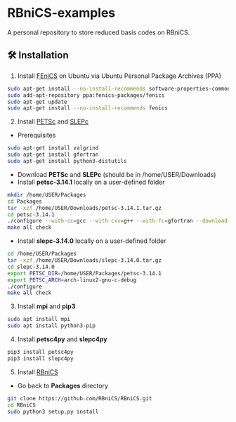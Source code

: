 # RBniCS-examples

A personal repository to store reduced basis codes on RBniCS. 


## 🛠️ Installation

1. Install [FEniCS](https://fenics.readthedocs.io/en/latest/installation.html#debian-ubuntu-packages) on Ubuntu via Ubuntu Personal Package Archives (PPA)

```bash
sudo apt-get install --no-install-recommends software-properties-common
sudo add-apt-repository ppa:fenics-packages/fenics
sudo apt-get update
sudo apt-get install --no-install-recommends fenics
```

2. Install [PETSc](https://www.mcs.anl.gov/petsc/) and [SLEPc](https://slepc.upv.es/)

* Prerequisites

```bash
sudo apt-get install valgrind
sudo apt-get install gfortran
sudo apt-get install python3-distutils
```

* Download **PETSc** and **SLEPc** (should be in /home/USER/Downloads)
* Install **petsc-3.14.1** locally on a user-defined folder

```bash
mkdir /home/USER/Packages
cd Packages
tar -xzf /home/USER/Downloads/petsc-3.14.1.tar.gz
cd petsc-3.14.1
./configure --with-cc=gcc --with-cxx=g++ --with-fc=gfortran --download-mpich --download-fblaslapack
make all check
```

* Install **slepc-3.14.0** locally on a user-defined folder

```bash
cd /home/USER/Packages
tar -xzf /home/USER/Downloads/slepc-3.14.0.tar.gz
cd slepc-3.14.0
export PETSC_DIR=/home/USER/Packages/petsc-3.14.1
export PETSC_ARCH=arch-linux2-gnu-c-debug
./configure
make all check
```

3. Install **mpi** and **pip3**

```bash
sudo apt install mpi
sudo apt install python3-pip
```

4. Install **petsc4py** and **slepc4py**

```bash
pip3 install petsc4py
pip3 install slepc4py
```

5. Install [RBniCS](https://www.rbnicsproject.org/)

* Go back to **Packages** directory

```bash
git clone https://github.com/RBniCS/RBniCS.git
cd RBniCS
sudo python3 setup.py install
```


<!--stackedit_data:
eyJoaXN0b3J5IjpbMTc3MzgwOTI1NywtMTYyMTY3NTgzLC02MD
AwMDA2OTgsMTE5MzE1MTAxNywtMTYxMjIzODY3OCwxMTkzMTUx
MDE3LDc1NTU1MSwtMTg4MjcxODIzMywtNTk0OTAwMTg3XX0=
-->